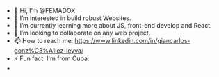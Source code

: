 - 👋 Hi, I’m @FEMADOX
- 👀 I’m interested in build robust Websites.
- 🌱 I’m currently learning more about JS, front-end develop and React.
- 💞️ I’m looking to collaborate on any web project.
- 📫 How to reach me: https://www.linkedin.com/in/giancarlos-gonz%C3%A1lez-leyva/
- ⚡ Fun fact: I'm from Cuba.
- 
<!---
FEMADOX/FEMADOX is a ✨ special ✨ repository because its `README.md` (this file) appears on your GitHub profile.
You can click the Preview link to take a look at your changes.
--->
